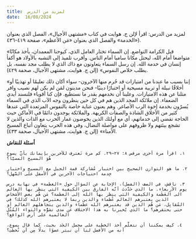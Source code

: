 ```yaml
---
title:  لمزيد من الدرس
date:  16/08/2024
---
```


لمزيد من الدرس: اقرأ لإلن ج. هوايت في كتاب «مشتهى الأجيال»، الفصل الذي بعنوان «الخدمة» والفصل الذي بعنوان «مَن الأعظم»، صفحة ٤١٩-٤٣٦).

«قبل الكرامة التواضع. إن السماء تختار العامل الذي، كيوحنا المعمدان، يأخذ مكانًا متواضعا أمام الله، ليحتل مكانا ساميا أمام الناس. وأقرب تلميذ إلى التشبه بالأولاد هو أكفأ إنسان في خدمة الله. إن رسل السماء يتعاونون مع ذاك الذي لا يطلب مجد نفسه، بل يطلب خلاص النفوس» (إلن ج. هوايت، مشتهى الأجيال، صحفة ٤٢٩).

«إننا بسبب ما عندنا من امتيازات قد حُرم منها الآخرون- سواء أكان ذلك تعليمًا أو تهذيبًا أو أخلاقًا نبيلة أو تربية مسيحية أو اختبارًا دينيًا- فنحن مدينون لمَن لم يكن لهم نصيب وافر مثلنا عن هذه الامتيازات. وعلينا أن نخدمهم بقدر ما نستطيع. فإن كنا أقوياء فلنسند أيدي الضعفاء. إن ملائكة المجد الذين هم في كل حين ينظرون وجه الآب الذي في السماء يُسرّون بخدمة إخوة الرب الأصاغر. وهم يعنون عناية خاصة بالنفوس المرتعدة التي عندها كثير من الأخلاق الشاذة والصفات الكريهة. والملائكة يوجدون دائمًا في الأماكن حيث الحاجة تقضي إلى خدماتهم، أي مع أولئك الذين يخوضون غمار الحرب مع الذات والذين لا تشجع بيئتهم ولا ظروفهم على مواصلة النضال، وفي هذه الحرب يتعاون أتباع المسيح الأمناء» (إلن ج. هوايت، مشتهى الأجيال، صحفة ٤٣٣).

**أسئلة للنقاش**

`١. اقرأ مرة أخرى مرقس ٨: ٢٧–٢٩. كم مرة تَعترف للآخرين بإيمانك بأنَّ يسوع هُوَ المسيح المسيَّا؟`

`٢. ما هو التوازن الصحيح بين اختبار مُشاركة قمة الجبل مع المسيح واختبار خِدمة احتياجات الآخرين في الأسفل على السَّهل؟`

`٣. ناقش، في الصف (الفصل)، الإجابة عن السؤال حول «العظمة» في نهاية درس يوم الأربعاء. ما الذي حَدَّدتَ أنَّه الفارق بين الكيفية التي ينظر بها العالم الى العَظَمة والكيفية التي ينظر بها الله إلى العظمة؟ مَن هُم بعض الأشخاص الذين يعتبرهم العالم عُظماء والذين ربما لا يعتبرهم الله كذلك؟ في المُقابِل، مَن هُم الذين قد يعتبرهم الله عظماء والذين يتجاهلهم العالم أو حتى يحتقرهم؟ ما الذي يُخبرنا به هذا الاختلاف عن مدى تشوُّه والتواء المُثُل العالمية على أرض الواقع؟`

`٤. كيف يمكننا أن نتعلَّم أخذ الخطية على محمل الجَد بحيث، كما قال يسوع، أنه من الأفضل لنا أن نبتر عضوًا بدلًا مِن أن نُخطئ؟`